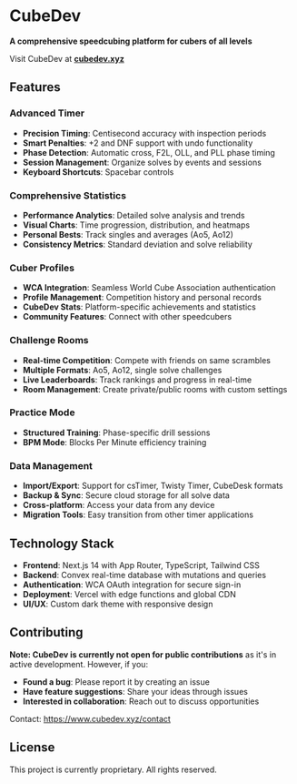 # CubeDev

**A comprehensive speedcubing platform for cubers of all levels**

Visit CubeDev at **[cubedev.xyz](https://cubedev.xyz)**

## Features

### Advanced Timer

- **Precision Timing**: Centisecond accuracy with inspection periods
- **Smart Penalties**: +2 and DNF support with undo functionality
- **Phase Detection**: Automatic cross, F2L, OLL, and PLL phase timing
- **Session Management**: Organize solves by events and sessions
- **Keyboard Shortcuts**: Spacebar controls

### Comprehensive Statistics

- **Performance Analytics**: Detailed solve analysis and trends
- **Visual Charts**: Time progression, distribution, and heatmaps
- **Personal Bests**: Track singles and averages (Ao5, Ao12)
- **Consistency Metrics**: Standard deviation and solve reliability

### Cuber Profiles

- **WCA Integration**: Seamless World Cube Association authentication
- **Profile Management**: Competition history and personal records
- **CubeDev Stats**: Platform-specific achievements and statistics
- **Community Features**: Connect with other speedcubers

### Challenge Rooms

- **Real-time Competition**: Compete with friends on same scrambles
- **Multiple Formats**: Ao5, Ao12, single solve challenges
- **Live Leaderboards**: Track rankings and progress in real-time
- **Room Management**: Create private/public rooms with custom settings

### Practice Mode

- **Structured Training**: Phase-specific drill sessions
- **BPM Mode**: Blocks Per Minute efficiency training

### Data Management

- **Import/Export**: Support for csTimer, Twisty Timer, CubeDesk formats
- **Backup & Sync**: Secure cloud storage for all solve data
- **Cross-platform**: Access your data from any device
- **Migration Tools**: Easy transition from other timer applications

## Technology Stack

- **Frontend**: Next.js 14 with App Router, TypeScript, Tailwind CSS
- **Backend**: Convex real-time database with mutations and queries
- **Authentication**: WCA OAuth integration for secure sign-in
- **Deployment**: Vercel with edge functions and global CDN
- **UI/UX**: Custom dark theme with responsive design

## Contributing

**Note: CubeDev is currently not open for public contributions** as it's in active development. However, if you:

- **Found a bug**: Please report it by creating an issue
-  **Have feature suggestions**: Share your ideas through issues
- **Interested in collaboration**: Reach out to discuss opportunities

Contact: https://www.cubedev.xyz/contact

## License

This project is currently proprietary. All rights reserved.